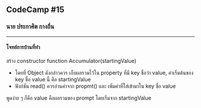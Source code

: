 ## CodeCamp #15

### นาย ประกาศิต กางถิ่น

---

#### โจทย์การบ้านที่ทำ

สร้าง constructor function Accumulator(startingValue)

- โดยที่ Object ดังกล่าวควร เก็บผลรวมไว้ใน property ที่มี key ชื่อว่า value, ค่าเริ่มต้นของ key ชื่อ value นี้ คือ startingValue
- ฟังก์ชัน read() ควรอ่านค่าจาก propmt() และ เพิ่มค่าที่ใส่เข้ามาใน key ชื่อ value

พูดง่าย ๆ ก็คือ value คือผลรวมของ prompt โดยเริ่มจาก startingValue

